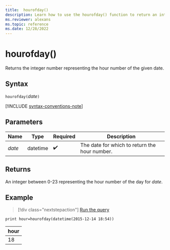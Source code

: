 ```yaml
---
title:  hourofday()
description: Learn how to use the hourofday() function to return an integer representing the hour of the given date.
ms.reviewer: alexans
ms.topic: reference
ms.date: 12/28/2022
---
```

# hourofday()

Returns the integer number representing the hour number of the given date.

## Syntax

`hourofday(`*date*`)`

[!INCLUDE [syntax-conventions-note](../../includes/syntax-conventions-note.md)]

## Parameters

| Name | Type | Required | Description |
|--|--|--|--|
|*date*|datetime| :heavy_check_mark:|The date for which to return the hour number.|

## Returns

An integer between 0-23 representing the hour number of the day for *date*.

## Example

> [!div class="nextstepaction"]
> <a href="https://dataexplorer.azure.com/clusters/help/databases/Samples?query=H4sIAAAAAAAAAysoyswrUcjILy2yBRH5aSmJlRopiSWpJZm5qRpGBoamuoZGuoYmCoYWVqYmmpoAPkfViTAAAAA=" target="_blank">Run the query</a>

```kusto
print hour=hourofday(datetime(2015-12-14 18:54))
```

|hour|
|--|
|18|
